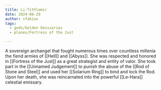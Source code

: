 ```yaml
---
title: Li-Tithlamir
date: 2024-06-29
author: sfakias
tags:
  - gods/Golden Emissaries
  - planes/Fortress of the Just

---
```


A sovereign archangel that fought numerous times over countless millenia the fiend armies of [[Hell]] and [[Abyss]]. She was respected and honored in [[Fortress of the Just]] as a great strategist and entity of valor. She took part in the [[Unnamed Judgement]] to punish the abuse of the [[Rod of Stone and Steel]] and used her [[Solarium Ring]] to bind and lock the Rod. Upon her death, she was reincarnated into the powerful [[Le-Hara]] celestial emissary.